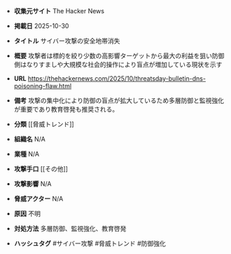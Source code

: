 - **収集元サイト**
The Hacker News

- **掲載日**
2025-10-30

- **タイトル**
サイバー攻撃の安全地帯消失

- **概要**
攻撃者は標的を絞り少数の高影響ターゲットから最大の利益を狙い防御側はなりすましや大規模な社会的操作により盲点が増加している現状を示す

- **URL**
https://thehackernews.com/2025/10/threatsday-bulletin-dns-poisoning-flaw.html

- **備考**
攻撃の集中化により防御の盲点が拡大しているため多層防御と監視強化が重要であり教育啓発も推奨される。

- **分類**
[[脅威トレンド]]

- **組織名**
N/A

- **業種**
N/A

- **攻撃手口**
[[その他]]

- **攻撃影響**
N/A

- **脅威アクター**
N/A

- **原因**
不明

- **対処方法**
多層防御、監視強化、教育啓発

- **ハッシュタグ**
#サイバー攻撃 #脅威トレンド #防御強化

